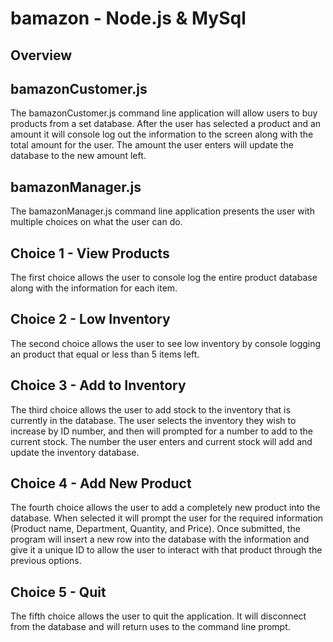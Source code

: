 # bamazon - Node.js & MySql

## Overview

## bamazonCustomer.js

The bamazonCustomer.js command line application will allow users to buy products from a set database. After the user has selected a product and an amount it will console log out the information to the screen along with the total amount for the user. The amount the user enters will update the database to the new amount left.

## bamazonManager.js

The bamazonManager.js command line application presents the user with multiple choices on what the user can do.

## Choice 1 - View Products

The first choice allows the user to console log the entire product database along with the information for each item.

## Choice 2 - Low Inventory

The second choice allows the user to see low inventory by console logging an product that equal or less than 5 items left.

## Choice 3 - Add to Inventory

The third choice allows the user to add stock to the inventory that is currently in the database. The user selects the inventory they wish to increase by ID number, and then will prompted for a number to add to the current stock. The number the user enters and current stock will add and update the inventory database.

## Choice 4 - Add New Product

The fourth choice allows the user to add a completely new product into the database. When selected it will prompt the user for the required information (Product name, Department, Quantity, and Price). Once submitted, the program will insert a new row into the database with the information and give it a unique ID to allow the user to interact with that product through the previous options.

## Choice 5 - Quit

The fifth choice allows the user to quit the application. It will disconnect from the database and will return uses to the command line prompt.
